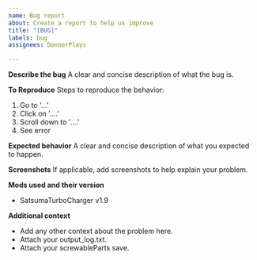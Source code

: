 ```yaml
---
name: Bug report
about: Create a report to help us improve
title: "[BUG]"
labels: bug
assignees: DonnerPlays

---
```


**Describe the bug**
A clear and concise description of what the bug is.

**To Reproduce**
Steps to reproduce the behavior:
1. Go to '...'
2. Click on '....'
3. Scroll down to '....'
4. See error

**Expected behavior**
A clear and concise description of what you expected to happen.

**Screenshots**
If applicable, add screenshots to help explain your problem.

**Mods used and their version**
- SatsumaTurboCharger v1.9


**Additional context**
- Add any other context about the problem here.
- Attach your output_log.txt.
- Attach your screwableParts save.
